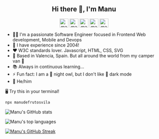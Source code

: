<h2 align="center">Hi there 🤘, I'm Manu</h2>

<p align="center" width="300">
  <a href="https://github.com/manudefrutosvila" target="blank">
    <img align="center" src="https://cdn.jsdelivr.net/npm/simple-icons@3.0.1/icons/github.svg" alt="manudefrutosvila" height="28px" width="28px" 
  /></a>
  <a href="https://twitter.com/manufv" target="blank">
    <img align="center" src="https://cdn.jsdelivr.net/npm/simple-icons@3.0.1/icons/twitter.svg" alt="manufv" height="28px" width="28px" 
  /></a>
  <a href="https://linkedin.com/in/manufv" target="blank">
    <img align="center" src="https://cdn.jsdelivr.net/npm/simple-icons@3.0.1/icons/linkedin.svg" alt="manufv" height="28px" width="28px" 
  /></a>
  <a href="https://instagram.com/manufv" target="blank">
    <img align="center" src="https://cdn.jsdelivr.net/npm/simple-icons@3.0.1/icons/instagram.svg" alt="manufv" height="28px" width="28px" 
  /></a>
  <a href="https://www.manudefrutosvila.com/" target="blank">
    <img align="center" src="https://cdn.jsdelivr.net/npm/simple-icons@3.0.1/icons/about-dot-me.svg" alt="manudefrutosvila" height="28px" width="28px" 
  /></a>
</p>

- 🧑‍💻 I'm a passionate Software Engineer focused in Frontend Web development, Mobile and Devops
- 🔭 I have experience since 2004!
- ❤️ W3C standards lover. Javascript, HTML, CSS, SVG
- 📍 Based in Valencia, Spain. But all around the world from my camper van 🚐
- 📚 Always in continuous learning...
- ⚡ Fun fact: I am a 🦉 night owl, but I don't like 🌙 dark mode
- 🌈 He/him

🖥 Try this in your terminal!
```bash
npx manudefrutosvila
```

![Manu's GitHub stats](https://github-readme-stats.vercel.app/api?username=manudefrutosvila&count_private=true&show_icons=true&theme=nightowl)

![Manu's top languages](https://github-readme-stats.vercel.app/api/top-langs/?username=manudefrutosvila&layout=compact&langs_count=10&theme=nightowl&count_private=true)

[![Manu's GitHub Streak](https://streak-stats.demolab.com?user=manuderutosvila&theme=nightowl)](https://git.io/streak-stats)
